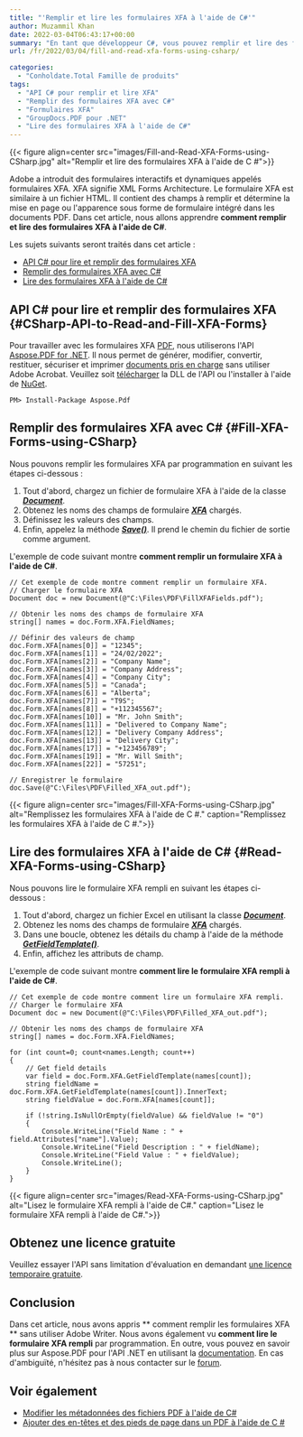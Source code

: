```yaml
---
title: "'Remplir et lire les formulaires XFA à l'aide de C#'"
author: Muzammil Khan
date: 2022-03-04T06:43:17+00:00
summary: "En tant que développeur C#, vous pouvez remplir et lire des formulaires PDF XFA par programmation dans des applications .NET. Dans cet article, vous apprendrez **comment remplir et lire des formulaires XFA à l'aide de C#**."
url: /fr/2022/03/04/fill-and-read-xfa-forms-using-csharp/

categories:
  - "Conholdate.Total Famille de produits"
tags:
  - "API C# pour remplir et lire XFA"
  - "Remplir des formulaires XFA avec C#"
  - "Formulaires XFA"
  - "GroupDocs.PDF pour .NET"
  - "Lire des formulaires XFA à l'aide de C#"
---
```



{{< figure align=center src="images/Fill-and-Read-XFA-Forms-using-CSharp.jpg" alt="Remplir et lire des formulaires XFA à l'aide de C #">}}
 

Adobe a introduit des formulaires interactifs et dynamiques appelés formulaires XFA. XFA signifie XML Forms Architecture. Le formulaire XFA est similaire à un fichier HTML. Il contient des champs à remplir et détermine la mise en page ou l'apparence sous forme de formulaire intégré dans les documents PDF. Dans cet article, nous allons apprendre **comment remplir et lire des formulaires XFA à l'aide de C#**.

Les sujets suivants seront traités dans cet article :

  * [API C# pour lire et remplir des formulaires XFA][1]
  * [Remplir des formulaires XFA avec C#][2]
  * [Lire des formulaires XFA à l'aide de C#][3]

## API C# pour lire et remplir des formulaires XFA {#CSharp-API-to-Read-and-Fill-XFA-Forms}

Pour travailler avec les formulaires XFA [PDF][4], nous utiliserons l'API [Aspose.PDF for .NET][5]. Il nous permet de générer, modifier, convertir, restituer, sécuriser et imprimer [documents pris en charge][6] sans utiliser Adobe Acrobat. Veuillez soit [télécharger][7] la DLL de l'API ou l'installer à l'aide de [NuGet][8].

```
PM> Install-Package Aspose.Pdf
```

## Remplir des formulaires XFA avec C# {#Fill-XFA-Forms-using-CSharp}

Nous pouvons remplir les formulaires XFA par programmation en suivant les étapes ci-dessous :

  1. Tout d'abord, chargez un fichier de formulaire XFA à l'aide de la classe _**[Document][9]**_.
  2. Obtenez les noms des champs de formulaire _**[XFA][10]**_ chargés.
  3. Définissez les valeurs des champs.
  4. Enfin, appelez la méthode _**[Save()][11]**_. Il prend le chemin du fichier de sortie comme argument.

L'exemple de code suivant montre **comment remplir un formulaire XFA à l'aide de C#**.

```
// Cet exemple de code montre comment remplir un formulaire XFA.
// Charger le formulaire XFA
Document doc = new Document(@"C:\Files\PDF\FillXFAFields.pdf");

// Obtenir les noms des champs de formulaire XFA
string[] names = doc.Form.XFA.FieldNames;

// Définir des valeurs de champ
doc.Form.XFA[names[0]] = "12345";
doc.Form.XFA[names[1]] = "24/02/2022";
doc.Form.XFA[names[2]] = "Company Name";
doc.Form.XFA[names[3]] = "Company Address";
doc.Form.XFA[names[4]] = "Company City";
doc.Form.XFA[names[5]] = "Canada";
doc.Form.XFA[names[6]] = "Alberta";
doc.Form.XFA[names[7]] = "T9S";
doc.Form.XFA[names[8]] = "+112345567";
doc.Form.XFA[names[10]] = "Mr. John Smith";
doc.Form.XFA[names[11]] = "Delivered to Company Name";
doc.Form.XFA[names[12]] = "Delivery Company Address";
doc.Form.XFA[names[13]] = "Delivery City";
doc.Form.XFA[names[17]] = "+123456789";
doc.Form.XFA[names[19]] = "Mr. Will Smith";
doc.Form.XFA[names[22]] = "57251";

// Enregistrer le formulaire
doc.Save(@"C:\Files\PDF\Filled_XFA_out.pdf");
```

{{< figure align=center src="images/Fill-XFA-Forms-using-CSharp.jpg" alt="Remplissez les formulaires XFA à l'aide de C #." caption="Remplissez les formulaires XFA à l'aide de C #.">}}
 

## Lire des formulaires XFA à l'aide de C# {#Read-XFA-Forms-using-CSharp}

Nous pouvons lire le formulaire XFA rempli en suivant les étapes ci-dessous :

  1. Tout d'abord, chargez un fichier Excel en utilisant la classe _**[Document][9]**_.
  2. Obtenez les noms des champs de formulaire _**[XFA][12]**_ chargés.
  3. Dans une boucle, obtenez les détails du champ à l'aide de la méthode _**[GetFieldTemplate()][13]**_.
  4. Enfin, affichez les attributs de champ.

L'exemple de code suivant montre **comment lire le formulaire XFA rempli à l'aide de C#**.

```
// Cet exemple de code montre comment lire un formulaire XFA rempli.
// Charger le formulaire XFA
Document doc = new Document(@"C:\Files\PDF\Filled_XFA_out.pdf");

// Obtenir les noms des champs de formulaire XFA
string[] names = doc.Form.XFA.FieldNames;

for (int count=0; count<names.Length; count++)
{
    // Get field details
    var field = doc.Form.XFA.GetFieldTemplate(names[count]);
    string fieldName = doc.Form.XFA.GetFieldTemplate(names[count]).InnerText;
    string fieldValue = doc.Form.XFA[names[count]];

    if (!string.IsNullOrEmpty(fieldValue) && fieldValue != "0")
    {
        Console.WriteLine("Field Name : " + field.Attributes["name"].Value);
        Console.WriteLine("Field Description : " + fieldName);
        Console.WriteLine("Field Value : " + fieldValue);
        Console.WriteLine();
    }
}
```

{{< figure align=center src="images/Read-XFA-Forms-using-CSharp.jpg" alt="Lisez le formulaire XFA rempli à l'aide de C#." caption="Lisez le formulaire XFA rempli à l'aide de C#.">}}
 
## Obtenez une licence gratuite

Veuillez essayer l'API sans limitation d'évaluation en demandant [une licence temporaire gratuite][14].

## Conclusion

Dans cet article, nous avons appris ** comment remplir les formulaires XFA ** sans utiliser Adobe Writer. Nous avons également vu **comment lire le formulaire XFA rempli** par programmation. En outre, vous pouvez en savoir plus sur Aspose.PDF pour l'API .NET en utilisant la [documentation][15]. En cas d'ambiguïté, n'hésitez pas à nous contacter sur le [forum][16].

## Voir également

  * [Modifier les métadonnées des fichiers PDF à l'aide de C#][17]
  * [Ajouter des en-têtes et des pieds de page dans un PDF à l'aide de C #][18]

  [1]: #CSharp-API-to-Read-and-Fill-XFA-Forms
  [2]: #Fill-XFA-Forms-using-CSharp
  [3]: #Read-XFA-Forms-using-CSharp
  [4]: https://docs.fileformat.com/pdf/
  [5]: https://products.aspose.com/pdf/net/
  [6]: https://docs.aspose.com/pdf/net/supported-file-formats/
  [7]: https://downloads.aspose.com/pdf/net/
  [8]: https://www.nuget.org/packages/aspose.pdf
  [9]: https://apireference.aspose.com/pdf/net/aspose.pdf/document
  [10]: https://apireference.aspose.com/pdf/net/aspose.pdf.forms/xfa
  [11]: https://apireference.aspose.com/pdf/net/aspose.pdf.document/save/methods/4
  [12]: https://apireference.aspose.com/pdf/net/aspose.pdf.forms/form/properties/xfa
  [13]: https://apireference.aspose.com/pdf/net/aspose.pdf.forms/xfa/methods/getfieldtemplate
  [14]: https://purchase.conholdate.com/temporary-license
  [15]: https://docs.aspose.com/pdf/net/
  [16]: https://forum.aspose.com/c/pdf/10
  [17]: https://blog.conholdate.com/2022/02/10/edit-metadata-of-pdf-files-using-csharp/
  [18]: https://blog.conholdate.com/2021/12/15/add-headers-and-footers-in-pdf-using-csharp/
